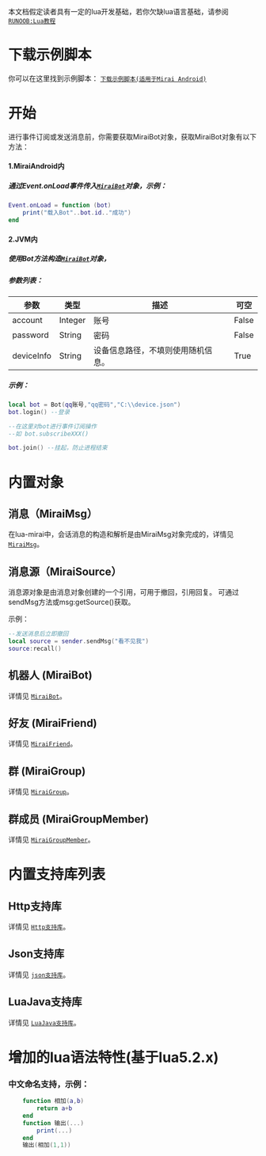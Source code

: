 本文档假定读者具有一定的lua开发基础，若你欠缺lua语言基础，请参阅[`RUNOOB:Lua教程`](https://www.runoob.com/lua/lua-tutorial.html)

# 下载示例脚本
你可以在这里找到示例脚本： [`下载示例脚本(适用于Mirai Android)`](https://github.com/only52607/lua-mirai/tree/master/demos)

# 开始
进行事件订阅或发送消息前，你需要获取MiraiBot对象，获取MiraiBot对象有以下方法：

#### 1.MiraiAndroid内

##### 通过Event.onLoad事件传入[`MiraiBot`](/docs/miraibot.md)对象，示例：

``` lua
Event.onLoad = function (bot)
    print("载入Bot"..bot.id.."成功")
end
```

#### 2.JVM内

##### 使用Bot方法构造[`MiraiBot`](/docs/miraibot.md)对象，

##### 参数列表：

| 参数       | 类型    | 描述                               | 可空  |
| ---------- | ------- | ---------------------------------- | ----- |
| account    | Integer | 账号                               | False |
| password   | String  | 密码                               | False |
| deviceInfo | String  | 设备信息路径，不填则使用随机信息。 | True  |

##### 示例：

``` lua
local bot = Bot(qq账号,"qq密码","C:\\device.json")
bot.login() --登录

--在这里对bot进行事件订阅操作
--如 bot.subscribeXXX()

bot.join() --挂起，防止进程结束

```

# 内置对象

## 消息（MiraiMsg）

在lua-mirai中，会话消息的构造和解析是由MiraiMsg对象完成的，详情见 [`MiraiMsg`](/docs/miraimsg.md)。

## 消息源（MiraiSource）

消息源对象是由消息对象创建的一个引用，可用于撤回，引用回复。
可通过sendMsg方法或msg:getSource()获取。

示例：
``` lua
--发送消息后立即撤回
local source = sender.sendMsg("看不见我")
source:recall() 
```

## 机器人 (MiraiBot)

详情见 [`MiraiBot`](/docs/miraibot.md)。

## 好友 (MiraiFriend)

详情见 [`MiraiFriend`](/docs/miraifriend.md)。

## 群 (MiraiGroup)

详情见 [`MiraiGroup`](/docs/miraigroup.md)。

## 群成员 (MiraiGroupMember)

详情见 [`MiraiGroupMember`](/docs/miraigroupmember.md)。

# 内置支持库列表

## Http支持库

详情见 [`Http支持库`](/docs/http.md)。

## Json支持库

详情见 [`json支持库`](/docs/json.md)。

## LuaJava支持库

详情见 [`LuaJava支持库`](/docs/luajava.md)。

# 增加的lua语法特性(基于lua5.2.x)

### 中文命名支持，示例：
``` lua
    function 相加(a,b)
        return a+b
    end
    function 输出(...)
        print(...)
    end
    输出(相加(1,1))
```